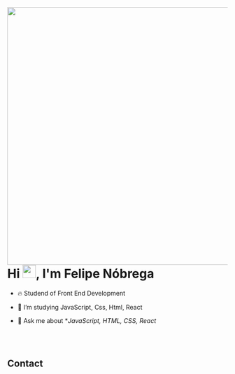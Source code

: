 <img align="right" height="590em" src="https://raw.githubusercontent.com/gist/maykbrito/618ef18e3bbb7cdfd200f3a4fc1aabc6/raw/201d47c76006c99fe0dc55ea92e76bdca5537f08/githubcard.svg"/>
<h1 align="left">Hi <img src="https://raw.githubusercontent.com/kaueMarques/kaueMarques/master/hi.gif" height="30px">, I'm Felipe Nóbrega</h1>

- 🔥 Studend of Front End Development

- 🔭 I’m studying JavaScript, Css, Html, React

- 💬 Ask me about **JavaScript, HTML, CSS, React*


<br><br>

## Contact
